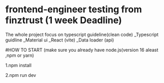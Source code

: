 # frontend-engineer testing from finztrust (1 week Deadline)
The whole project focus on typescript guideline(clean code)
_Typescript guidline
_Material ui
_React (vite)
_Data loader (api)

#HOW TO START (make sure you already have node.js(version 16 aleast ,npm or yarn)


1.npm install


2.npm run dev
